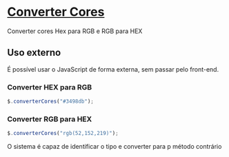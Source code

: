 # [Converter Cores](http://projetos.butsource.com.br/converter-cores/)
Converter cores Hex para RGB e RGB para HEX

## Uso externo
É possível usar o JavaScript de forma externa, sem passar pelo front-end.

### Converter HEX para RGB

```javascript
$.converterCores("#3498db");
```

### Converter RGB para HEX
```javascript
$.converterCores("rgb(52,152,219)");
```

O sistema é capaz de identificar o tipo e converter para p método contrário
